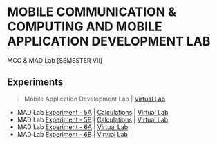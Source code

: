 # MOBILE COMMUNICATION & COMPUTING AND MOBILE APPLICATION DEVELOPMENT LAB
 MCC & MAD Lab [SEMESTER VII]

## Experiments

  >Mobile Application Development Lab | [Virtual Lab](http://vlabs.iitkgp.ac.in/fcmc/index.html)

  - MAD Lab [Experiment - 5A](https://github.com/Amey-Thakur/MOBILE-COMMUNICATION-AND-COMPUTING-AND-MOBILE-APPLICATION-DEVELOPMENT-LAB/blob/main/Experiments/AMEY_B-50_EXPERIMENT-5A.pdf) | [Calculations](https://github.com/Amey-Thakur/MOBILE-COMMUNICATION-AND-COMPUTING-AND-MOBILE-APPLICATION-DEVELOPMENT-LAB/blob/main/Experiments/AMEY_B-50_CALCULATIONS_EXPERIMENT-5.pdf) | [Virtual Lab](http://vlabs.iitkgp.ac.in/fcmc/exp5/index.html)
  - MAD Lab [Experiment - 5B](https://github.com/Amey-Thakur/MOBILE-COMMUNICATION-AND-COMPUTING-AND-MOBILE-APPLICATION-DEVELOPMENT-LAB/blob/main/Experiments/AMEY_B-50_EXPERIMENT-5B.pdf) | [Calculations](https://github.com/Amey-Thakur/MOBILE-COMMUNICATION-AND-COMPUTING-AND-MOBILE-APPLICATION-DEVELOPMENT-LAB/blob/main/Experiments/AMEY_B-50_CALCULATIONS_EXPERIMENT-5.pdf) | [Virtual Lab](http://vlabs.iitkgp.ac.in/fcmc/exp5/index.html)
  - MAD Lab [Experiment - 6A](https://github.com/Amey-Thakur/MOBILE-COMMUNICATION-AND-COMPUTING-AND-MOBILE-APPLICATION-DEVELOPMENT-LAB/blob/main/Experiments/AMEY_B-50_EXPERIMENT-6A.pdf) | [Virtual Lab](http://vlabs.iitkgp.ac.in/fcmc/exp6/index.html)
  - MAD Lab [Experiment - 6B](https://github.com/Amey-Thakur/MOBILE-COMMUNICATION-AND-COMPUTING-AND-MOBILE-APPLICATION-DEVELOPMENT-LAB/blob/main/Experiments/AMEY_B-50_EXPERIMENT-6B.pdf) | [Virtual Lab](http://vlabs.iitkgp.ac.in/fcmc/exp6/index.html)

